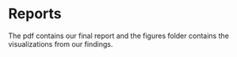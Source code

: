 # Reports

The pdf contains our final report and the figures folder contains the visualizations from our findings.